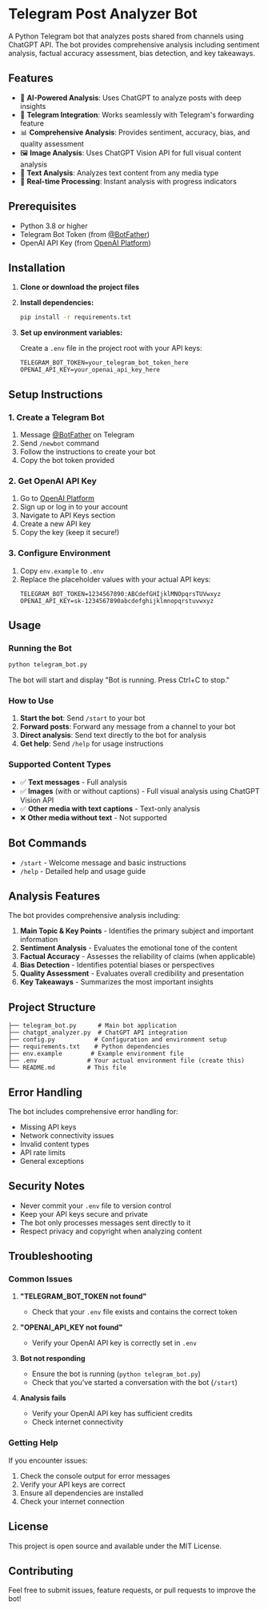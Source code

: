 # Telegram Post Analyzer Bot

A Python Telegram bot that analyzes posts shared from channels using ChatGPT API. The bot provides comprehensive analysis including sentiment analysis, factual accuracy assessment, bias detection, and key takeaways.

## Features

- 🤖 **AI-Powered Analysis**: Uses ChatGPT to analyze posts with deep insights
- 📱 **Telegram Integration**: Works seamlessly with Telegram's forwarding feature
- 📊 **Comprehensive Analysis**: Provides sentiment, accuracy, bias, and quality assessment
- 🖼️ **Image Analysis**: Uses ChatGPT Vision API for full visual content analysis
- 📝 **Text Analysis**: Analyzes text content from any media type
- 🔄 **Real-time Processing**: Instant analysis with progress indicators

## Prerequisites

- Python 3.8 or higher
- Telegram Bot Token (from [@BotFather](https://t.me/botfather))
- OpenAI API Key (from [OpenAI Platform](https://platform.openai.com/))

## Installation

1. **Clone or download the project files**

2. **Install dependencies:**
   ```bash
   pip install -r requirements.txt
   ```

3. **Set up environment variables:**
   
   Create a `.env` file in the project root with your API keys:
   ```env
   TELEGRAM_BOT_TOKEN=your_telegram_bot_token_here
   OPENAI_API_KEY=your_openai_api_key_here
   ```

## Setup Instructions

### 1. Create a Telegram Bot

1. Message [@BotFather](https://t.me/botfather) on Telegram
2. Send `/newbot` command
3. Follow the instructions to create your bot
4. Copy the bot token provided

### 2. Get OpenAI API Key

1. Go to [OpenAI Platform](https://platform.openai.com/)
2. Sign up or log in to your account
3. Navigate to API Keys section
4. Create a new API key
5. Copy the key (keep it secure!)

### 3. Configure Environment

1. Copy `env.example` to `.env`
2. Replace the placeholder values with your actual API keys:
   ```env
   TELEGRAM_BOT_TOKEN=1234567890:ABCdefGHIjklMNOpqrsTUVwxyz
   OPENAI_API_KEY=sk-1234567890abcdefghijklmnopqrstuvwxyz
   ```

## Usage

### Running the Bot

```bash
python telegram_bot.py
```

The bot will start and display "Bot is running. Press Ctrl+C to stop."

### How to Use

1. **Start the bot**: Send `/start` to your bot
2. **Forward posts**: Forward any message from a channel to your bot
3. **Direct analysis**: Send text directly to the bot for analysis
4. **Get help**: Send `/help` for usage instructions

### Supported Content Types

- ✅ **Text messages** - Full analysis
- ✅ **Images** (with or without captions) - Full visual analysis using ChatGPT Vision API
- ✅ **Other media with text captions** - Text-only analysis
- ❌ **Other media without text** - Not supported

## Bot Commands

- `/start` - Welcome message and basic instructions
- `/help` - Detailed help and usage guide

## Analysis Features

The bot provides comprehensive analysis including:

1. **Main Topic & Key Points** - Identifies the primary subject and important information
2. **Sentiment Analysis** - Evaluates the emotional tone of the content
3. **Factual Accuracy** - Assesses the reliability of claims (when applicable)
4. **Bias Detection** - Identifies potential biases or perspectives
5. **Quality Assessment** - Evaluates overall credibility and presentation
6. **Key Takeaways** - Summarizes the most important insights

## Project Structure

```
├── telegram_bot.py      # Main bot application
├── chatgpt_analyzer.py  # ChatGPT API integration
├── config.py           # Configuration and environment setup
├── requirements.txt    # Python dependencies
├── env.example        # Example environment file
├── .env              # Your actual environment file (create this)
└── README.md         # This file
```

## Error Handling

The bot includes comprehensive error handling for:
- Missing API keys
- Network connectivity issues
- Invalid content types
- API rate limits
- General exceptions

## Security Notes

- Never commit your `.env` file to version control
- Keep your API keys secure and private
- The bot only processes messages sent directly to it
- Respect privacy and copyright when analyzing content

## Troubleshooting

### Common Issues

1. **"TELEGRAM_BOT_TOKEN not found"**
   - Check that your `.env` file exists and contains the correct token

2. **"OPENAI_API_KEY not found"**
   - Verify your OpenAI API key is correctly set in `.env`

3. **Bot not responding**
   - Ensure the bot is running (`python telegram_bot.py`)
   - Check that you've started a conversation with the bot (`/start`)

4. **Analysis fails**
   - Verify your OpenAI API key has sufficient credits
   - Check internet connectivity

### Getting Help

If you encounter issues:
1. Check the console output for error messages
2. Verify your API keys are correct
3. Ensure all dependencies are installed
4. Check your internet connection

## License

This project is open source and available under the MIT License.

## Contributing

Feel free to submit issues, feature requests, or pull requests to improve the bot! 